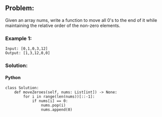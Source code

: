 ## Problem:

Given an array nums, write a function to move all 0's to the end of it while maintaining the relative order of the non-zero elements.

### Example 1:

```
Input: [0,1,0,3,12]
Output: [1,3,12,0,0]
```

### Solution:

#### Python

```
class Solution:
    def moveZeroes(self, nums: List[int]) -> None:
        for i in range(len(nums))[::-1]:
            if nums[i] == 0:
                nums.pop(i)
                nums.append(0)
```
